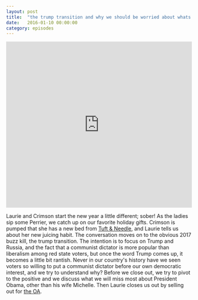 ```yaml
---
layout: post
title:  "the trump transition and why we should be worried about whats to come in 2017"
date:   2016-01-10 00:00:00
category: episodes
---
```


<iframe width="100%" height="450" scrolling="no" frameborder="no" src="https://w.soundcloud.com/player/?url=https%3A//api.soundcloud.com/tracks/301572400&amp;auto_play=false&amp;hide_related=false&amp;show_comments=true&amp;show_user=true&amp;show_reposts=false&amp;visual=true"></iframe>

Laurie and Crimson start the new year a little different; sober! As the ladies sip some Perrier, we catch up on our favorite holiday gifts. Crimson is pumped that she has a new bed from [Tuft & Needle](https://www.tuftandneedle.com/), and Laurie tells us about her new juicing habit. The conversation moves on to the obvious 2017 buzz kill, the trump transition. The intention is to focus on Trump and Russia, and the fact that a communist dictator is more popular than liberalism among red state voters, but once the word Trump comes up, it becomes a little bit rantish. Never in our country's history have we seen voters so willing to put a communist dictator before our own democratic interest, and we try to understand why? Before we close out, we try to pivot to the positive and we discuss what we will miss most about President Obama, other than his wife Michelle. Then Laurie closes us out by selling out for [the OA](https://www.netflix.com/title/80044950).
